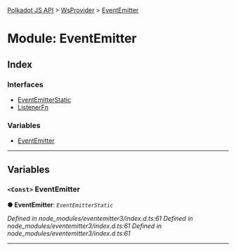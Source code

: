 [Polkadot JS API](../README.md) > [WsProvider](../classes/wsprovider.md) > [EventEmitter](../modules/wsprovider.eventemitter.md)

# Module: EventEmitter

## Index

### Interfaces

* [EventEmitterStatic](../interfaces/wsprovider.eventemitter.eventemitterstatic.md)
* [ListenerFn](../interfaces/wsprovider.eventemitter.listenerfn.md)

### Variables

* [EventEmitter](wsprovider.eventemitter.md#eventemitter)

---

## Variables

<a id="eventemitter"></a>

### `<Const>` EventEmitter

**● EventEmitter**: *`EventEmitterStatic`*

*Defined in node_modules/eventemitter3/index.d.ts:61*
*Defined in node_modules/eventemitter3/index.d.ts:61*
*Defined in node_modules/eventemitter3/index.d.ts:61*

___

